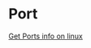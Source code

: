 # Port  
[Get Ports info on linux](https://www.cyberciti.biz/faq/how-to-check-open-ports-in-linux-using-the-cli/)  
